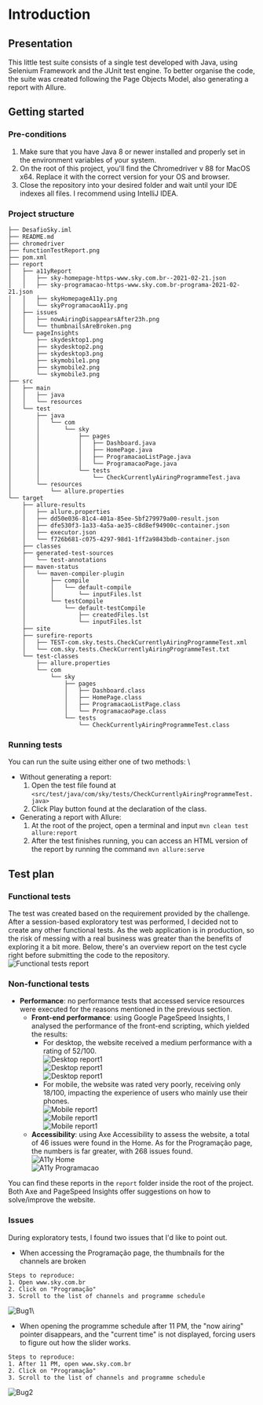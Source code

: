 # Introduction
## Presentation
This little test suite consists of a single test developed with Java, using Selenium Framework and the JUnit test engine. To better organise the code, the suite was created following the Page Objects Model, also generating a report with Allure.

## Getting started
### Pre-conditions
1. Make sure that you have Java 8 or newer installed and properly set in the environment variables of your system.
2. On the root of this project, you'll find the Chromedriver v 88 for MacOS x64. Replace it with the correct version for your OS and browser.
3. Close the repository into your desired folder and wait until your IDE indexes all files. I recommend using IntelliJ IDEA.

### Project structure
```
├── DesafioSky.iml
├── README.md
├── chromedriver
├── functionTestReport.png
├── pom.xml
├── report
│   ├── a11yReport
│   │   ├── sky-homepage-https-www.sky.com.br--2021-02-21.json
│   │   ├── sky-programacao-https-www.sky.com.br-programa-2021-02-21.json
│   │   ├── skyHomepageA11y.png
│   │   └── skyProgramacaoA11y.png
│   ├── issues
│   │   ├── nowAiringDisappearsAfter23h.png
│   │   └── thumbnailsAreBroken.png
│   └── pageInsights
│       ├── skydesktop1.png
│       ├── skydesktop2.png
│       ├── skydesktop3.png
│       ├── skymobile1.png
│       ├── skymobile2.png
│       └── skymobile3.png
├── src
│   ├── main
│   │   ├── java
│   │   └── resources
│   └── test
│       ├── java
│       │   └── com
│       │       └── sky
│       │           ├── pages
│       │           │   ├── Dashboard.java
│       │           │   ├── HomePage.java
│       │           │   ├── ProgramacaoListPage.java
│       │           │   └── ProgramacaoPage.java
│       │           └── tests
│       │               └── CheckCurrentlyAiringProgrammeTest.java
│       └── resources
│           └── allure.properties
└── target
    ├── allure-results
    │   ├── allure.properties
    │   ├── dd50e036-81c4-401a-85ee-5bf279979a00-result.json
    │   ├── dfe530f3-1a33-4a5a-ae35-c8d8ef94900c-container.json
    │   ├── executor.json
    │   └── f726b681-c075-4297-98d1-1ff2a9843bdb-container.json
    ├── classes
    ├── generated-test-sources
    │   └── test-annotations
    ├── maven-status
    │   └── maven-compiler-plugin
    │       ├── compile
    │       │   └── default-compile
    │       │       └── inputFiles.lst
    │       └── testCompile
    │           └── default-testCompile
    │               ├── createdFiles.lst
    │               └── inputFiles.lst
    ├── site
    ├── surefire-reports
    │   ├── TEST-com.sky.tests.CheckCurrentlyAiringProgrammeTest.xml
    │   └── com.sky.tests.CheckCurrentlyAiringProgrammeTest.txt
    └── test-classes
        ├── allure.properties
        └── com
            └── sky
                ├── pages
                │   ├── Dashboard.class
                │   ├── HomePage.class
                │   ├── ProgramacaoListPage.class
                │   └── ProgramacaoPage.class
                └── tests
                    └── CheckCurrentlyAiringProgrammeTest.class
```

### Running tests
You can run the suite using either one of two methods: \
* Without generating a report:
  1. Open the test file found at `<src/test/java/com/sky/tests/CheckCurrentlyAiringProgrammeTest.java>`
  2. Click Play button found at the declaration of the class.
* Generating a report with Allure:
  1. At the root of the project, open a terminal and input ```mvn clean test allure:report```
  2. After the test finishes running, you can access an HTML version of the report by running the command ```mvn allure:serve```

## Test plan
### Functional tests
The test was created based on the requirement provided by the challenge. After a session-based exploratory test was performed, I decided not to create any other functional tests. As the web application is in production, so the risk of messing with a real business was greater than the benefits of exploring it a bit more. Below, there's an overview report on the test cycle right before submitting the code to the repository.\
![Functional tests report](functionTestReport.png) 
### Non-functional tests
* **Performance**: no performance tests that accessed service resources were executed for the reasons mentioned in the previous section.
  * **Front-end performance**: using Google PageSpeed Insights, I analysed the performance of the front-end scripting, which yielded the results: 
    * For desktop, the website received a medium performance with a rating of 52/100.\
  ![Desktop report1](/report/pageInsights/skydesktop1.png)\
  ![Desktop report1](/report/pageInsights/skydesktop2.png)\
  ![Desktop report1](/report/pageInsights/skydesktop3.png)
    * For mobile, the website was rated very poorly, receiving only 18/100, impacting the experience of users who mainly use their phones.\
  ![Mobile report1](report/pageInsights/skymobile1.png)\
  ![Mobile report1](report/pageInsights/skymobile2.png)\
  ![Mobile report1](report/pageInsights/skymobile3.png)
  * **Accessibility**: using Axe Accessibility to assess the website, a total of 46 issues were found in the Home. As for the Programação page, the numbers is far greater, with 268 issues found.\
  ![A11y Home](report/a11yReport/skyHomepageA11y.png)\
  ![A11y Programacao](report/a11yReport/skyProgramacaoA11y.png)

You can find these reports in the `report` folder inside the root of the project. Both Axe and PageSpeed Insights offer suggestions on how to solve/improve the website.

### Issues
During exploratory tests, I found two issues that I'd like to point out.
* When accessing the Programação page, the thumbnails for the channels are broken
```
Steps to reproduce:
1. Open www.sky.com.br
2. Click on "Programação"
3. Scroll to the list of channels and programme schedule
```
![Bug1](report/issues/thumbnailsAreBroken.png)\
* When opening the programme schedule after 11 PM, the "now airing" pointer disappears, and the "current time" is not displayed, forcing users to figure out how the slider works.
```
Steps to reproduce:
1. After 11 PM, open www.sky.com.br
2. Click on "Programação"
3. Scroll to the list of channels and programme schedule
```
![Bug2](report/issues/nowAiringDisappearsAfter23h.png)
